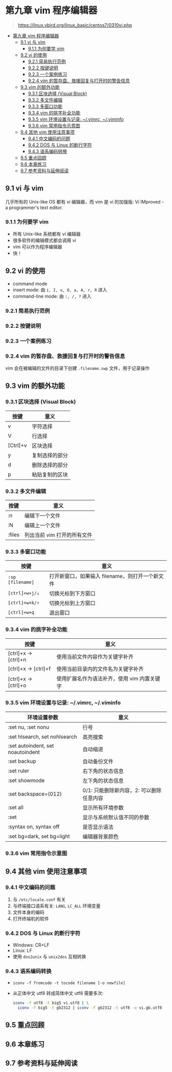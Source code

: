 # 第九章 vim 程序编辑器

> <https://linux.vbird.org/linux_basic/centos7/0310vi.php>

- [第九章 vim 程序编辑器](#第九章-vim-程序编辑器)
  - [9.1 vi 与 vim](#91-vi-与-vim)
    - [9.1.1 为何要学 vim](#911-为何要学-vim)
  - [9.2 vi 的使用](#92-vi-的使用)
    - [9.2.1 简易执行范例](#921-简易执行范例)
    - [9.2.2 按键说明](#922-按键说明)
    - [9.2.3 一个案例练习](#923-一个案例练习)
    - [9.2.4 vim 的暂存盘、救援回复与打开时的警告信息](#924-vim-的暂存盘救援回复与打开时的警告信息)
  - [9.3 vim 的额外功能](#93-vim-的额外功能)
    - [9.3.1 区块选择 (Visual Block)](#931-区块选择-visual-block)
    - [9.3.2 多文件编辑](#932-多文件编辑)
    - [9.3.3 多窗口功能](#933-多窗口功能)
    - [9.3.4 vim 的挑字补全功能](#934-vim-的挑字补全功能)
    - [9.3.5 vim 环境设置与记录: ~/.vimrc, ~/.viminfo](#935-vim-环境设置与记录-vimrc-viminfo)
    - [9.3.6 vim 常用指令示意图](#936-vim-常用指令示意图)
  - [9.4 其他 vim 使用注意事项](#94-其他-vim-使用注意事项)
    - [9.4.1 中文编码的问题](#941-中文编码的问题)
    - [9.4.2 DOS 与 Linux 的断行字符](#942-dos-与-linux-的断行字符)
    - [9.4.3 语系编码转换](#943-语系编码转换)
  - [9.5 重点回顾](#95-重点回顾)
  - [9.6 本章练习](#96-本章练习)
  - [9.7 参考资料与延伸阅读](#97-参考资料与延伸阅读)

## 9.1 vi 与 vim

几乎所有的 Unix-like OS 都有 vi 编辑器，而 vim 是 vi 的加强版: Vi IMproved - a
programmer's text editor.

### 9.1.1 为何要学 vim

- 所有 Unix-like 系统都有 vi 编辑器
- 很多软件的编辑模式都会调用 vi
- vim 可以作为程序编辑器
- 快！

## 9.2 vi 的使用

- command mode
- insert mode: 由 `i, I, o, O, a, A, r, R` 进入
- command-line mode: 由 `:, /, ?` 进入

### 9.2.1 简易执行范例

### 9.2.2 按键说明

### 9.2.3 一个案例练习

### 9.2.4 vim 的暂存盘、救援回复与打开时的警告信息

vim 会在被编辑的文件的目录下创建 `.filename.swp` 文件，用于记录操作

## 9.3 vim 的额外功能

### 9.3.1 区块选择 (Visual Block)

| 按键     | 意义           |
| -------- | -------------- |
| v        | 字符选择       |
| V        | 行选择         |
| [Ctrl]+v | 区块选择       |
| y        | 复制选择的部分 |
| d        | 删除选择的部分 |
| p        | 粘贴复制的区块 |

### 9.3.2 多文件编辑

| 按键   | 意义                        |
| ------ | --------------------------- |
| :n     | 编辑下一个文件              |
| :N     | 编辑上一个文件              |
| :files | 列出当前 vim 打开的所有文件 |

### 9.3.3 多窗口功能

| 按键             | 意义                                            |
| ---------------- | ----------------------------------------------- |
| `:sp [filename]` | 打开新窗口，如果输入 filename，则打开一个新文件 |
| `[ctrl]+w+j/↓`   | 切换光标到下方窗口                              |
| `[ctrl]+w+k/↑`   | 切换光标到上方窗口                              |
| `[ctrl]+w+q`     | 退出窗口                                        |

### 9.3.4 vim 的挑字补全功能

| 按键                 | 意义                                        |
| -------------------- | ------------------------------------------- |
| [ctrl]+x -> [ctrl]+n | 使用当前文件内容作为关键字补齐              |
| [ctrl]+x -> [ctrl]+f | 使用当前目录内的文件名为关键字补齐          |
| [ctrl]+x -> [ctrl]+o | 使用扩展名作为语法补齐，使用 vim 内置关键字 |

### 9.3.5 vim 环境设置与记录: ~/.vimrc, ~/.viminfo

| 环境设置参数                      | 意义                                     |
| --------------------------------- | ---------------------------------------- |
| :set nu, :set nonu                | 行号                                     |
| :set hlsearch, set nohlsearch     | 高亮搜索                                 |
| :set autoindent, set noautoindent | 自动缩进                                 |
| :set backup                       | 自动备份文件                             |
| :set ruler                        | 右下角的状态信息                         |
| :set showmode                     | 左下角的状态信息                         |
| :set backspace=(012)              | 0/1: 只能删除新内容，2: 可以删除任意内容 |
| :set all                          | 显示所有环境参数                         |
| :set                              | 显示与系统默认值不同的参数               |
| :syntax on, syntax off            | 是否显示语法                             |
| :set bg=dark, set bg=light        | 编辑器背景颜色                           |

### 9.3.6 vim 常用指令示意图

## 9.4 其他 vim 使用注意事项

### 9.4.1 中文编码的问题

1. 与 `/etc/locale.conf` 有关
2. 与终端接口语系有关: `LANG`, `LC_ALL` 环境变量
3. 文件本身的编码
4. 打开终端机的软件

### 9.4.2 DOS 与 Linux 的断行字符

- Windows: CR+LF
- Linux: LF
- 使用 `dos2unix` 与 `unix2dos` 互相转换

### 9.4.3 语系编码转换

- `iconv -f fromcode -t tocode filename [-o newfile]`
- 从正体中文 utf8 转成简体中文 utf8 需要多次:
  
  ```sh
  iconv -f utf8 -t big5 vi.utf8 | \
    iconv -f big5 -t gb2312 | iconv -f gb2312 -t utf8 -o vi.gb.utf8
  ```

## 9.5 重点回顾

## 9.6 本章练习

## 9.7 参考资料与延伸阅读
